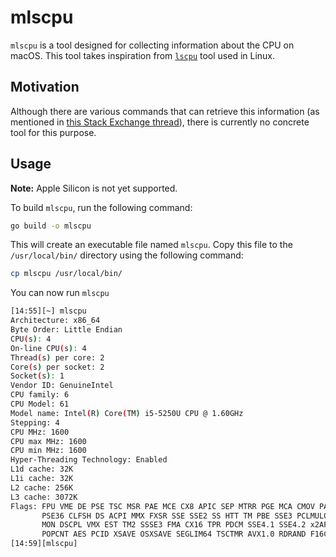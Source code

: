 # mlscpu

`mlscpu` is a tool designed for collecting information about the CPU on macOS. This tool takes inspiration from [`lscpu`](https://man7.org/linux/man-pages/man1/lscpu.1.html) tool used in Linux.

## Motivation

Although there are various commands that can retrieve this information (as mentioned in [this Stack Exchange thread](https://apple.stackexchange.com/questions/352769/does-macos-have-a-command-to-retrieve-detailed-cpu-information-like-proc-cpuinf)), there is currently no concrete tool for this purpose.

## Usage

**Note:** Apple Silicon is not yet supported.

To build `mlscpu`, run the following command:

```bash
go build -o mlscpu
```

This will create an executable file named `mlscpu`. Copy this file to the `/usr/local/bin/` directory using the following command:

```bash
cp mlscpu /usr/local/bin/
```

You can now run `mlscpu`
```bash
[14:55][~] mlscpu
Architecture: x86_64
Byte Order: Little Endian
CPU(s): 4
On-line CPU(s): 4
Thread(s) per core: 2
Core(s) per socket: 2
Socket(s): 1
Vendor ID: GenuineIntel
CPU family: 6
CPU Model: 61
Model name: Intel(R) Core(TM) i5-5250U CPU @ 1.60GHz
Stepping: 4
CPU MHz: 1600
CPU max MHz: 1600
CPU min MHz: 1600
Hyper-Threading Technology: Enabled
L1d cache: 32K
L1i cache: 32K
L2 cache: 256K
L3 cache: 3072K
Flags: FPU VME DE PSE TSC MSR PAE MCE CX8 APIC SEP MTRR PGE MCA CMOV PAT 
       PSE36 CLFSH DS ACPI MMX FXSR SSE SSE2 SS HTT TM PBE SSE3 PCLMULQDQ DTES64 
       MON DSCPL VMX EST TM2 SSSE3 FMA CX16 TPR PDCM SSE4.1 SSE4.2 x2APIC MOVBE 
       POPCNT AES PCID XSAVE OSXSAVE SEGLIM64 TSCTMR AVX1.0 RDRAND F16C
[14:59][mlscpu] 
```
